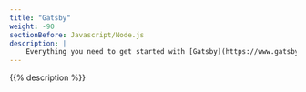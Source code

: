 ```yaml
---
title: "Gatsby"
weight: -90
sectionBefore: Javascript/Node.js
description: |
    Everything you need to get started with [Gatsby](https://www.gatsbyjs.com/), the open source framework based on React, on Platform.sh.
---
```


{{% description %}}
